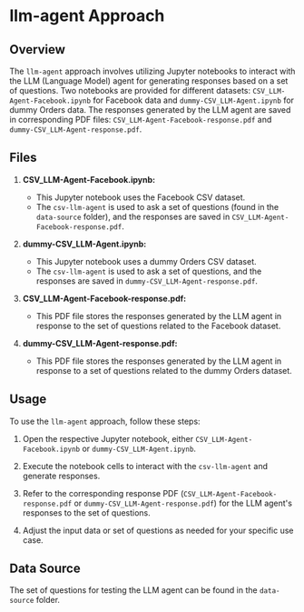 # llm-agent Approach

## Overview

The `llm-agent` approach involves utilizing Jupyter notebooks to interact with the LLM (Language Model) agent for generating responses based on a set of questions. Two notebooks are provided for different datasets: `CSV_LLM-Agent-Facebook.ipynb` for Facebook data and `dummy-CSV_LLM-Agent.ipynb` for dummy Orders data. The responses generated by the LLM agent are saved in corresponding PDF files: `CSV_LLM-Agent-Facebook-response.pdf` and `dummy-CSV_LLM-Agent-response.pdf`.

## Files

1. **CSV_LLM-Agent-Facebook.ipynb:**
   - This Jupyter notebook uses the Facebook CSV dataset.
   - The `csv-llm-agent` is used to ask a set of questions (found in the `data-source` folder), and the responses are saved in `CSV_LLM-Agent-Facebook-response.pdf`.

2. **dummy-CSV_LLM-Agent.ipynb:**
   - This Jupyter notebook uses a dummy Orders CSV dataset.
   - The `csv-llm-agent` is used to ask a set of questions, and the responses are saved in `dummy-CSV_LLM-Agent-response.pdf`.

3. **CSV_LLM-Agent-Facebook-response.pdf:**
   - This PDF file stores the responses generated by the LLM agent in response to the set of questions related to the Facebook dataset.

4. **dummy-CSV_LLM-Agent-response.pdf:**
   - This PDF file stores the responses generated by the LLM agent in response to a set of questions related to the dummy Orders dataset.

## Usage

To use the `llm-agent` approach, follow these steps:

1. Open the respective Jupyter notebook, either `CSV_LLM-Agent-Facebook.ipynb` or `dummy-CSV_LLM-Agent.ipynb`.

2. Execute the notebook cells to interact with the `csv-llm-agent` and generate responses.

3. Refer to the corresponding response PDF (`CSV_LLM-Agent-Facebook-response.pdf` or `dummy-CSV_LLM-Agent-response.pdf`) for the LLM agent's responses to the set of questions.

4. Adjust the input data or set of questions as needed for your specific use case.

## Data Source

The set of questions for testing the LLM agent can be found in the `data-source` folder.
